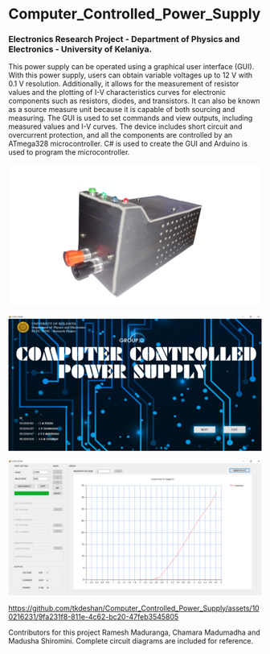 # Computer_Controlled_Power_Supply
### Electronics Research Project - Department of Physics and Electronics - University of Kelaniya.

This power supply can be operated using a graphical user interface (GUI). With this power supply, users can obtain variable voltages up to 12 V with 0.1 V resolution. Additionally, it allows for the measurement of resistor values and the plotting of I-V characteristics curves for electronic components such as resistors, diodes, and transistors. It can also be known as a source measure unit because it is capable of both sourcing and measuring. The GUI is used to set commands and view outputs, including measured values and I-V curves. The device includes short circuit and overcurrent protection, and all the components are controlled by an ATmega328 microcontroller. C# is used to create the GUI and Arduino is used to program the microcontroller. 

![View](https://github.com/tkdeshan/Computer_Controlled_Power_Supply/blob/main/CCPS_Overview/view.png)

![View](https://github.com/tkdeshan/Computer_Controlled_Power_Supply/blob/main/CCPS_Overview/ss1.png)

![View](https://github.com/tkdeshan/Computer_Controlled_Power_Supply/blob/main/CCPS_Overview/ss2.png)

https://github.com/tkdeshan/Computer_Controlled_Power_Supply/assets/100216231/9fa231f8-811e-4c62-bc20-47feb3545805

Contributors for this project Ramesh Maduranga, Chamara Madumadha and Madusha Shiromini. Complete circuit diagrams are included for reference.
